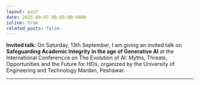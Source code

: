 ```yaml
---
layout: post
date: 2025-09-07 08:05:00-0400
inline: true
related_posts: false
---
```


**Invited talk:** On Saturday, 13th September, I am giving an invited talk on **Safeguarding Academic Integrity in the age of Generative AI** at the International Conferencce on The Evolution of AI: Myths, Threats, Opportunities and the Future for HEIs, organized by the University of Engineering and Technology Mardan, Peshawar.

---

